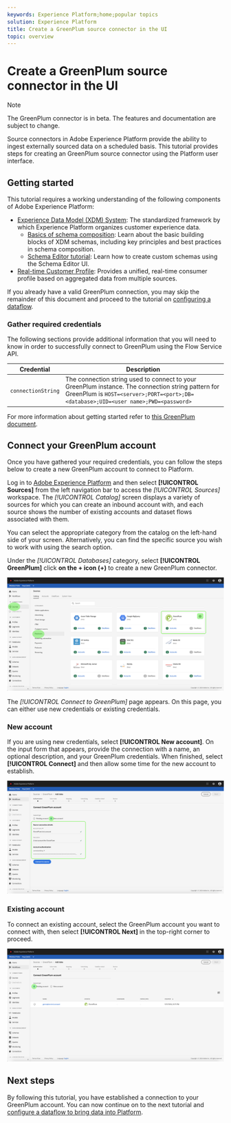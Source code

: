 ```yaml
---
keywords: Experience Platform;home;popular topics
solution: Experience Platform
title: Create a GreenPlum source connector in the UI
topic: overview
---
```


# Create a GreenPlum source connector in the UI

> [!NOTE]
> The GreenPlum connector is in beta. The features and documentation are subject to change.

Source connectors in Adobe Experience Platform provide the ability to ingest externally sourced data on a scheduled basis. This tutorial provides steps for creating an GreenPlum source connector using the Platform user interface.

## Getting started

This tutorial requires a working understanding of the following components of Adobe Experience Platform:

*   [Experience Data Model (XDM) System](../../../../../xdm/home.md): The standardized framework by which Experience Platform organizes customer experience data.
    *   [Basics of schema composition](../../../../../xdm/schema/composition.md): Learn about the basic building blocks of XDM schemas, including key principles and best practices in schema composition.
    *   [Schema Editor tutorial](../../../../../xdm/tutorials/create-schema-ui.md): Learn how to create custom schemas using the Schema Editor UI.
*   [Real-time Customer Profile](../../../../../profile/home.md): Provides a unified, real-time consumer profile based on aggregated data from multiple sources.

If you already have a valid GreenPlum connection, you may skip the remainder of this document and proceed to the tutorial on [configuring a dataflow](../../dataflow/databases.md).

### Gather required credentials

The following sections provide additional information that you will need to know in order to successfully connect to GreenPlum using the Flow Service API.

| Credential | Description |
| ---------- | ----------- |
| `connectionString` | The connection string used to connect to your GreenPlum instance. The connection string pattern for GreenPlum is `HOST=<server>;PORT=<port>;DB=<database>;UID=<user name>;PWD=<password>` |

For more information about getting started refer to [this GreenPlum document](https://gpdb.docs.pivotal.io/580/security-guide/topics/Authenticate.html#topic_fzv_wb2_jr__config_ssl_client_conn).

## Connect your GreenPlum account

Once you have gathered your required credentials, you can follow the steps below to create a new GreenPlum account to connect to Platform.

Log in to [Adobe Experience Platform](https://platform.adobe.com) and then select **[!UICONTROL Sources]** from the left navigation bar to access the *[!UICONTROL Sources]* workspace. The *[!UICONTROL Catalog]* screen displays a variety of sources for which you can create an inbound account with, and each source shows the number of existing accounts and dataset flows associated with them.

You can select the appropriate category from the catalog on the left-hand side of your screen. Alternatively, you can find the specific source you wish to work with using the search option.

Under the *[!UICONTROL Databases]* category, select **[!UICONTROL GreenPlum]** click **on the + icon (+)** to create a new GreenPlum connector.

![catalog](../../../../images/tutorials/create/greenplum/catalog.png)

The *[!UICONTROL Connect to GreenPlum]* page appears. On this page, you can either use new credentials or existing credentials.

### New account

If you are using new credentials, select **[!UICONTROL New account]**. On the input form that appears, provide the connection with a name, an optional description, and your GreenPlum credentials. When finished, select **[!UICONTROL Connect]** and then allow some time for the new account to establish.

![connect](../../../../images/tutorials/create/greenplum/new.png)

### Existing account

To connect an existing account, select the GreenPlum account you want to connect with, then select **[!UICONTROL Next]** in the top-right corner to proceed.

![existing](../../../../images/tutorials/create/greenplum/existing.png)

## Next steps

By following this tutorial, you have established a connection to your GreenPlum account. You can now continue on to the next tutorial and [configure a dataflow to bring data into Platform](../../dataflow/databases.md).